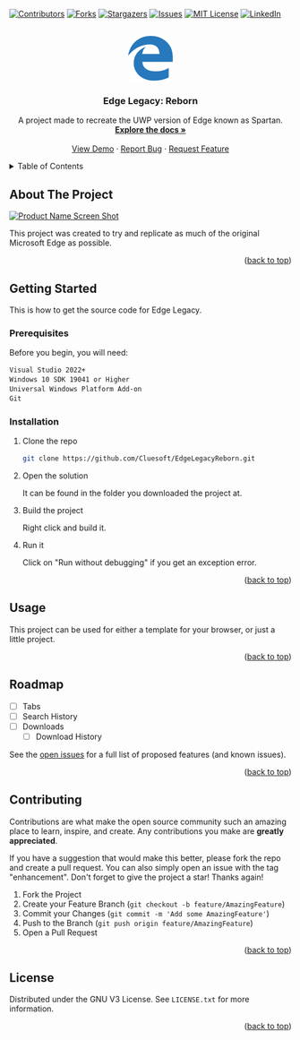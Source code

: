 <!-- Improved compatibility of back to top link: See: https://github.com/othneildrew/Best-README-Template/pull/73 -->
<a name="readme-top"></a>
<!--
*** Thanks for checking out the Best-README-Template. If you have a suggestion
*** that would make this better, please fork the repo and create a pull request
*** or simply open an issue with the tag "enhancement".
*** Don't forget to give the project a star!
*** Thanks again! Now go create something AMAZING! :D
-->



<!-- PROJECT SHIELDS -->
<!--
*** I'm using markdown "reference style" links for readability.
*** Reference links are enclosed in brackets [ ] instead of parentheses ( ).
*** See the bottom of this document for the declaration of the reference variables
*** for contributors-url, forks-url, etc. This is an optional, concise syntax you may use.
*** https://www.markdownguide.org/basic-syntax/#reference-style-links
-->
[![Contributors][contributors-shield]][contributors-url]
[![Forks][forks-shield]][forks-url]
[![Stargazers][stars-shield]][stars-url]
[![Issues][issues-shield]][issues-url]
[![MIT License][license-shield]][license-url]
[![LinkedIn][linkedin-shield]][linkedin-url]



<!-- PROJECT LOGO -->
<br />
<div align="center">
  <a href="https://github.com/Cluesoft/EdgeLegacyReborn">
    <img src="images/microsoft-edge-logo-755278AE39-seeklogo.com.png" alt="Logo" width="80" height="80">
  </a>

<h3 align="center">Edge Legacy: Reborn</h3>

  <p align="center">
    A project made to recreate the UWP version of Edge known as Spartan.
    <br />
    <a href="https://github.com/Cluesoft/EdgeLegacyReborn"><strong>Explore the docs »</strong></a>
    <br />
    <br />
    <a href="https://github.com/Cluesoft/EdgeLegacyReborn">View Demo</a>
    ·
    <a href="https://github.com/Cluesoft/EdgeLegacyReborn/issues/new?labels=bug&template=bug-report---.md">Report Bug</a>
    ·
    <a href="https://github.com/Cluesoft/EdgeLegacyReborn/issues/new?labels=enhancement&template=feature-request---.md">Request Feature</a>
  </p>
</div>



<!-- TABLE OF CONTENTS -->
<details>
  <summary>Table of Contents</summary>
  <ol>
    <li>
      <a href="#about-the-project">About The Project</a>
      <ul>
        <li><a href="#built-with">Built With</a></li>
      </ul>
    </li>
    <li>
      <a href="#getting-started">Getting Started</a>
      <ul>
        <li><a href="#prerequisites">Prerequisites</a></li>
        <li><a href="#installation">Installation</a></li>
      </ul>
    </li>
    <li><a href="#usage">Usage</a></li>
    <li><a href="#roadmap">Roadmap</a></li>
    <li><a href="#contributing">Contributing</a></li>
    <li><a href="#license">License</a></li>
    <li><a href="#contact">Contact</a></li>
    <li><a href="#acknowledgments">Acknowledgments</a></li>
  </ol>
</details>



<!-- ABOUT THE PROJECT -->
## About The Project

[![Product Name Screen Shot][product-screenshot]](https://example.com)

This project was created to try and replicate as much of the original Microsoft Edge as possible.
<p align="right">(<a href="#readme-top">back to top</a>)</p>



<!-- GETTING STARTED -->
## Getting Started

This is how to get the source code for Edge Legacy.

### Prerequisites

Before you begin, you will need:
  ```sh
  Visual Studio 2022+
  Windows 10 SDK 19041 or Higher
  Universal Windows Platform Add-on
  Git
  ```

### Installation

1. Clone the repo
   ```sh
   git clone https://github.com/Cluesoft/EdgeLegacyReborn.git
   ```
2. Open the solution
   
   It can be found in the folder you downloaded the project at.
3. Build the project
   
   Right click and build it.
4. Run it
   
   Click on "Run without debugging" if you get an exception error.

<p align="right">(<a href="#readme-top">back to top</a>)</p>



<!-- USAGE EXAMPLES -->
## Usage

This project can be used for either a template for your browser, or just a little project.

<p align="right">(<a href="#readme-top">back to top</a>)</p>



<!-- ROADMAP -->
## Roadmap

- [ ] Tabs
- [ ] Search History
- [ ] Downloads
    - [ ] Download History

See the [open issues](https://github.com/Cluesoft/EdgeLegacyReborn/issues) for a full list of proposed features (and known issues).

<p align="right">(<a href="#readme-top">back to top</a>)</p>



<!-- CONTRIBUTING -->
## Contributing

Contributions are what make the open source community such an amazing place to learn, inspire, and create. Any contributions you make are **greatly appreciated**.

If you have a suggestion that would make this better, please fork the repo and create a pull request. You can also simply open an issue with the tag "enhancement".
Don't forget to give the project a star! Thanks again!

1. Fork the Project
2. Create your Feature Branch (`git checkout -b feature/AmazingFeature`)
3. Commit your Changes (`git commit -m 'Add some AmazingFeature'`)
4. Push to the Branch (`git push origin feature/AmazingFeature`)
5. Open a Pull Request

<p align="right">(<a href="#readme-top">back to top</a>)</p>



<!-- LICENSE -->
## License

Distributed under the GNU V3 License. See `LICENSE.txt` for more information.

<p align="right">(<a href="#readme-top">back to top</a>)</p>



<!-- MARKDOWN LINKS & IMAGES -->
<!-- https://www.markdownguide.org/basic-syntax/#reference-style-links -->
[contributors-shield]: https://img.shields.io/github/contributors/Cluesoft/EdgeLegacyReborn.svg?style=for-the-badge
[contributors-url]: https://github.com/Cluesoft/EdgeLegacyReborn/graphs/contributors
[forks-shield]: https://img.shields.io/github/forks/Cluesoft/EdgeLegacyReborn.svg?style=for-the-badge
[forks-url]: https://github.com/Cluesoft/EdgeLegacyReborn/network/members
[stars-shield]: https://img.shields.io/github/stars/Cluesoft/EdgeLegacyReborn.svg?style=for-the-badge
[stars-url]: https://github.com/Cluesoft/EdgeLegacyReborn/stargazers
[issues-shield]: https://img.shields.io/github/issues/Cluesoft/EdgeLegacyReborn.svg?style=for-the-badge
[issues-url]: https://github.com/Cluesoft/EdgeLegacyReborn/issues
[license-shield]: https://img.shields.io/github/license/Cluesoft/EdgeLegacyReborn.svg?style=for-the-badge
[license-url]: https://github.com/Cluesoft/EdgeLegacyReborn/blob/master/LICENSE.txt
[linkedin-shield]: https://img.shields.io/badge/-LinkedIn-black.svg?style=for-the-badge&logo=linkedin&colorB=555
[linkedin-url]: https://linkedin.com/in/linkedin_username
[product-screenshot]: images/screenshot.png
[Next.js]: https://img.shields.io/badge/next.js-000000?style=for-the-badge&logo=nextdotjs&logoColor=white
[Next-url]: https://nextjs.org/
[React.js]: https://img.shields.io/badge/React-20232A?style=for-the-badge&logo=react&logoColor=61DAFB
[React-url]: https://reactjs.org/
[Vue.js]: https://img.shields.io/badge/Vue.js-35495E?style=for-the-badge&logo=vuedotjs&logoColor=4FC08D
[Vue-url]: https://vuejs.org/
[Angular.io]: https://img.shields.io/badge/Angular-DD0031?style=for-the-badge&logo=angular&logoColor=white
[Angular-url]: https://angular.io/
[Svelte.dev]: https://img.shields.io/badge/Svelte-4A4A55?style=for-the-badge&logo=svelte&logoColor=FF3E00
[Svelte-url]: https://svelte.dev/
[Laravel.com]: https://img.shields.io/badge/Laravel-FF2D20?style=for-the-badge&logo=laravel&logoColor=white
[Laravel-url]: https://laravel.com
[Bootstrap.com]: https://img.shields.io/badge/Bootstrap-563D7C?style=for-the-badge&logo=bootstrap&logoColor=white
[Bootstrap-url]: https://getbootstrap.com
[JQuery.com]: https://img.shields.io/badge/jQuery-0769AD?style=for-the-badge&logo=jquery&logoColor=white
[JQuery-url]: https://jquery.com 

